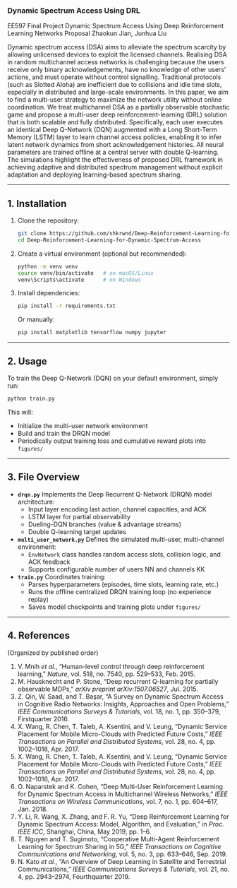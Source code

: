 
### Dynamic Spectrum Access Using DRL

EE597 Final Project
Dynamic Spectrum Access Using Deep Reinforcement Learning Networks Proposal
Zhaokun Jian, Junhua Liu

Dynamic spectrum access (DSA) aims to alleviate the spectrum scarcity by allowing unlicensed devices to exploit the licensed channels. Realising DSA in random multichannel access networks is challenging because the users receive only binary acknowledgements, have no knowledge of other users’ actions, and must operate without control signalling. Traditional protocols (such as Slotted Aloha) are inefficient due to collisions and idle time slots, especially in distributed and large-scale environments. In this paper, we aim to find a multi-user strategy to maximize the network utility without online coordination. We treat multichannel DSA as a partially observable stochastic game and propose a multi-user deep reinforcement-learning (DRL) solution that is both scalable and fully distributed. Specifically, each user executes an identical Deep Q-Network (DQN) augmented with a Long Short-Term Memory (LSTM) layer to learn channel access policies, enabling it to infer latent network dynamics from short acknowledgement histories.  All neural parameters are trained offline at a central server with double Q-learning. The simulations highlight the effectiveness of proposed DRL framework in achieving adaptive and distributed spectrum management without explicit adaptation and deploying learning-based spectrum sharing.

---

## 1. Installation

1. Clone the repository:
   ```bash
   git clone https://github.com/shkrwnd/Deep-Reinforcement-Learning-for-Dynamic-Spectrum-Access.git
   cd Deep-Reinforcement-Learning-for-Dynamic-Spectrum-Access

1. Create a virtual environment (optional but recommended):

   ```bash
   python -m venv venv
   source venv/bin/activate   # on macOS/Linux
   venv\Scripts\activate      # on Windows
   ```

2. Install dependencies:

   ```bash
   pip install -r requirements.txt
   ```

   Or manually:

   ```bash
   pip install matplotlib tensorflow numpy jupyter
   ```

------

## 2. Usage

To train the Deep Q-Network (DQN) on your default environment, simply run:

```bash
python train.py
```

This will:

- Initialize the multi-user network environment
- Build and train the DRQN model
- Periodically output training loss and cumulative reward plots into `figures/`

------

## 3. File Overview

- **`drqn.py`**
   Implements the Deep Recurrent Q-Network (DRQN) model architecture:
  - Input layer encoding last action, channel capacities, and ACK
  - LSTM layer for partial observability
  - Dueling-DQN branches (value & advantage streams)
  - Double Q-learning target updates 
- **`multi_user_network.py`**
   Defines the simulated multi-user, multi-channel environment:
  - `EnvNetwork` class handles random access slots, collision logic, and ACK feedback
  - Supports configurable number of users NN and channels KK
- **`train.py`**
   Coordinates training:
  - Parses hyperparameters (episodes, time slots, learning rate, etc.)
  - Runs the offline centralized DRQN training loop (no experience replay)
  - Saves model checkpoints and training plots under `figures/`

------

## 4. References 
(Organized by published order)

1. V. Mnih *et al.*, “Human-level control through deep reinforcement learning,” *Nature*, vol. 518, no. 7540, pp. 529–533, Feb. 2015.  
2. M. Hausknecht and P. Stone, “Deep recurrent Q-learning for partially observable MDPs,” *arXiv preprint arXiv:1507.06527*, Jul. 2015.
3. Z. Qin, W. Saad, and T. Başar, “A Survey on Dynamic Spectrum Access in Cognitive Radio Networks: Insights, Approaches and Open Problems,” *IEEE Communications Surveys & Tutorials*, vol. 18, no. 1, pp. 350–379, Firstquarter 2016.
4. X. Wang, R. Chen, T. Taleb, A. Ksentini, and V. Leung, “Dynamic Service Placement for Mobile Micro-Clouds with Predicted Future Costs,” *IEEE Transactions on Parallel and Distributed Systems*, vol. 28, no. 4, pp. 1002–1016, Apr. 2017.  
5. X. Wang, R. Chen, T. Taleb, A. Ksentini, and V. Leung, “Dynamic Service Placement for Mobile Micro-Clouds with Predicted Future Costs,” *IEEE Transactions on Parallel and Distributed Systems*, vol. 28, no. 4, pp. 1002–1016, Apr. 2017.      
6. O. Naparstek and K. Cohen, “Deep Multi-User Reinforcement Learning for Dynamic Spectrum Access in Multichannel Wireless Networks,” *IEEE Transactions on Wireless Communications*, vol. 7, no. 1, pp. 604–617, Jan. 2018.   
7. Y. Li, R. Wang, X. Zhang, and F. R. Yu, “Deep Reinforcement Learning for Dynamic Spectrum Access: Model, Algorithm, and Evaluation,” in *Proc. IEEE ICC*, Shanghai, China, May 2019, pp. 1–6.  
8. T. Nguyen and T. Sugimoto, “Cooperative Multi-Agent Reinforcement Learning for Spectrum Sharing in 5G,” *IEEE Transactions on Cognitive Communications and Networking*, vol. 5, no. 3, pp. 633–646, Sep. 2019.  
9. N. Kato *et al.*, “An Overview of Deep Learning in Satellite and Terrestrial Communications,” *IEEE Communications Surveys & Tutorials*, vol. 21, no. 4, pp. 2943–2974, Fourthquarter 2019.  

